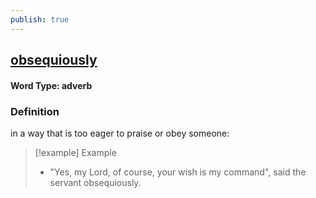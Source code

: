 ```yaml
---
publish: true
---
```

## [obsequiously](https://dictionary.cambridge.org/dictionary/english/obsequiously)

#### Word Type: adverb
### Definition
in a way that is too eager to praise or obey someone:

>[!example] Example
> - "Yes, my Lord, of course, your wish is my command", said the servant obsequiously.

